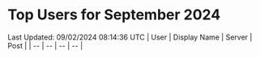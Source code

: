 # Top Users for September 2024
Last Updated: 09/02/2024 08:14:36 UTC
| User | Display Name | Server | Post |
| -- | -- | -- | -- |
